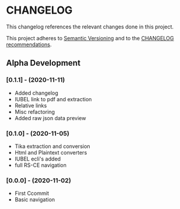 CHANGELOG
=========

This changelog references the relevant changes done in this project.

This project adheres to [Semantic Versioning](http://semver.org/) 
and to the [CHANGELOG recommendations](http://keepachangelog.com/).
## Alpha Development

### [0.1.1] - (2020-11-11)
- Added changelog
- IUBEL link to pdf and extraction
- Relative links
- Misc refactoring
- Added raw json data preview

### [0.1.0] - (2020-11-05)
- Tika extraction and conversion
- Html and Plaintext converters
- IUBEL ecli's added
- full RS-CE navigation

### [0.0.0] - (2020-11-02)
- First Ccommit
- Basic navigation
